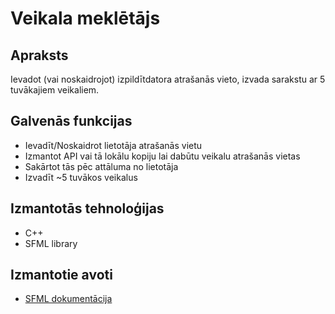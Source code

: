 # Veikala meklētājs

## Apraksts
Ievadot (vai noskaidrojot) izpildītdatora atrašanās vieto, izvada sarakstu ar 5 tuvākajiem veikaliem. 
## Galvenās funkcijas
- Ievadīt/Noskaidrot lietotāja atrašanās vietu
- Izmantot API vai tā lokālu kopiju lai dabūtu veikalu atrašanās vietas
- Sakārtot tās pēc attāluma no lietotāja
- Izvadīt ~5 tuvākos veikalus
## Izmantotās tehnoloģijas
- C++
- SFML library
## Izmantotie avoti
- [SFML dokumentācija](https://www.sfml-dev.org/style.php)
